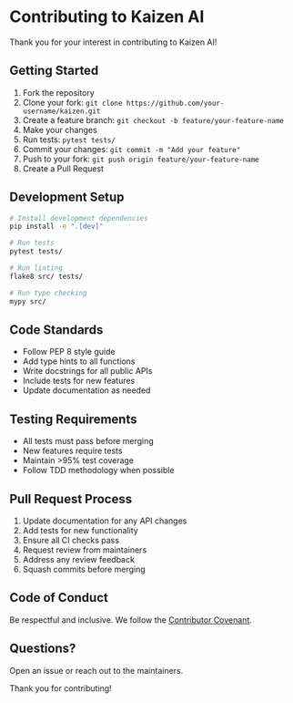 # Contributing to Kaizen AI

Thank you for your interest in contributing to Kaizen AI!

## Getting Started

1. Fork the repository
2. Clone your fork: `git clone https://github.com/your-username/kaizen.git`
3. Create a feature branch: `git checkout -b feature/your-feature-name`
4. Make your changes
5. Run tests: `pytest tests/`
6. Commit your changes: `git commit -m "Add your feature"`
7. Push to your fork: `git push origin feature/your-feature-name`
8. Create a Pull Request

## Development Setup

```bash
# Install development dependencies
pip install -e ".[dev]"

# Run tests
pytest tests/

# Run linting
flake8 src/ tests/

# Run type checking
mypy src/
```

## Code Standards

- Follow PEP 8 style guide
- Add type hints to all functions
- Write docstrings for all public APIs
- Include tests for new features
- Update documentation as needed

## Testing Requirements

- All tests must pass before merging
- New features require tests
- Maintain >95% test coverage
- Follow TDD methodology when possible

## Pull Request Process

1. Update documentation for any API changes
2. Add tests for new functionality
3. Ensure all CI checks pass
4. Request review from maintainers
5. Address any review feedback
6. Squash commits before merging

## Code of Conduct

Be respectful and inclusive. We follow the [Contributor Covenant](https://www.contributor-covenant.org/).

## Questions?

Open an issue or reach out to the maintainers.

Thank you for contributing!
